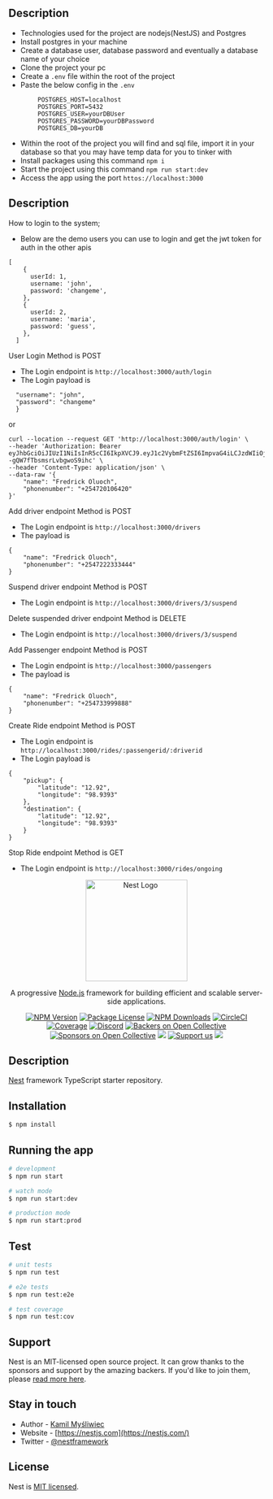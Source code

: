 ## Description
* Technologies used for the project are nodejs(NestJS) and Postgres
* Install postgres in your machine
* Create a database user, database password and eventually a database name of your choice 
* Clone the project your pc
* Create a `.env` file within the root of the project
* Paste the below config in the `.env`

<p></p>

```
        POSTGRES_HOST=localhost
        POSTGRES_PORT=5432
        POSTGRES_USER=yourDBUser
        POSTGRES_PASSWORD=yourDBPassword
        POSTGRES_DB=yourDB
```

* Within the root of the project you will find and sql file, import it in your database so that you may have temp data for you to tinker with
* Install packages using this command `npm i`
* Start the project using this command `npm run start:dev`
* Access the app using the port `httos://localhost:3000`

## Description
How to login to the system;
* Below are the demo users you can use to login and get the jwt token for auth in the other apis

```agsl
[
    {
      userId: 1,
      username: 'john',
      password: 'changeme',
    },
    {
      userId: 2,
      username: 'maria',
      password: 'guess',
    },
  ]
```
User Login  Method is POST
* The Login endpoint is `http://localhost:3000/auth/login`
* The Login payload is
```{
  "username": "john",
  "password": "changeme"
  }
```

or

```agsl
curl --location --request GET 'http://localhost:3000/auth/login' \
--header 'Authorization: Bearer eyJhbGciOiJIUzI1NiIsInR5cCI6IkpXVCJ9.eyJ1c2VybmFtZSI6ImpvaG4iLCJzdWIiOjEsImlhdCI6MTY3NDAyMjQyMCwiZXhwIjoxNjc0MDIzMDIwfQ.YFXEKvrngxIk4GSPOU_--gQW7fTbsmsrLvbgwoS9ihc' \
--header 'Content-Type: application/json' \
--data-raw '{
    "name": "Fredrick Oluoch",
    "phonenumber": "+254720106420"
}'
```
Add driver endpoint Method is POST
* The Login endpoint is `http://localhost:3000/drivers`
* The payload is
```
{
    "name": "Fredrick Oluoch",
    "phonenumber": "+2547222333444"
}
```

Suspend driver endpoint Method is POST
* The Login endpoint is `http://localhost:3000/drivers/3/suspend`

Delete suspended driver endpoint Method is DELETE
* The Login endpoint is `http://localhost:3000/drivers/3/suspend`


Add Passenger endpoint Method is POST
* The Login endpoint is `http://localhost:3000/passengers`
* The payload is
```
{
    "name": "Fredrick Oluoch",
    "phonenumber": "+254733999888"
}
```

Create Ride endpoint Method is POST
* The Login endpoint is `http://localhost:3000/rides/:passengerid/:driverid`
* The Login payload is
```
{
    "pickup": {
        "latitude": "12.92",
        "longitude": "98.9393"
    },
    "destination": {
        "latitude": "12.92",
        "longitude": "98.9393"
    }
}
```

Stop Ride endpoint Method is GET
* The Login endpoint is `http://localhost:3000/rides/ongoing`



<p align="center">
  <a href="http://nestjs.com/" target="blank"><img src="https://nestjs.com/img/logo-small.svg" width="200" alt="Nest Logo" /></a>
</p>

[circleci-image]: https://img.shields.io/circleci/build/github/nestjs/nest/master?token=abc123def456
[circleci-url]: https://circleci.com/gh/nestjs/nest

  <p align="center">A progressive <a href="http://nodejs.org" target="_blank">Node.js</a> framework for building efficient and scalable server-side applications.</p>
    <p align="center">
<a href="https://www.npmjs.com/~nestjscore" target="_blank"><img src="https://img.shields.io/npm/v/@nestjs/core.svg" alt="NPM Version" /></a>
<a href="https://www.npmjs.com/~nestjscore" target="_blank"><img src="https://img.shields.io/npm/l/@nestjs/core.svg" alt="Package License" /></a>
<a href="https://www.npmjs.com/~nestjscore" target="_blank"><img src="https://img.shields.io/npm/dm/@nestjs/common.svg" alt="NPM Downloads" /></a>
<a href="https://circleci.com/gh/nestjs/nest" target="_blank"><img src="https://img.shields.io/circleci/build/github/nestjs/nest/master" alt="CircleCI" /></a>
<a href="https://coveralls.io/github/nestjs/nest?branch=master" target="_blank"><img src="https://coveralls.io/repos/github/nestjs/nest/badge.svg?branch=master#9" alt="Coverage" /></a>
<a href="https://discord.gg/G7Qnnhy" target="_blank"><img src="https://img.shields.io/badge/discord-online-brightgreen.svg" alt="Discord"/></a>
<a href="https://opencollective.com/nest#backer" target="_blank"><img src="https://opencollective.com/nest/backers/badge.svg" alt="Backers on Open Collective" /></a>
<a href="https://opencollective.com/nest#sponsor" target="_blank"><img src="https://opencollective.com/nest/sponsors/badge.svg" alt="Sponsors on Open Collective" /></a>
  <a href="https://paypal.me/kamilmysliwiec" target="_blank"><img src="https://img.shields.io/badge/Donate-PayPal-ff3f59.svg"/></a>
    <a href="https://opencollective.com/nest#sponsor"  target="_blank"><img src="https://img.shields.io/badge/Support%20us-Open%20Collective-41B883.svg" alt="Support us"></a>
  <a href="https://twitter.com/nestframework" target="_blank"><img src="https://img.shields.io/twitter/follow/nestframework.svg?style=social&label=Follow"></a>
</p>
  <!--[![Backers on Open Collective](https://opencollective.com/nest/backers/badge.svg)](https://opencollective.com/nest#backer)
  [![Sponsors on Open Collective](https://opencollective.com/nest/sponsors/badge.svg)](https://opencollective.com/nest#sponsor)-->

## Description

[Nest](https://github.com/nestjs/nest) framework TypeScript starter repository.

## Installation

```bash
$ npm install
```

## Running the app

```bash
# development
$ npm run start

# watch mode
$ npm run start:dev

# production mode
$ npm run start:prod
```

## Test

```bash
# unit tests
$ npm run test

# e2e tests
$ npm run test:e2e

# test coverage
$ npm run test:cov
```

## Support

Nest is an MIT-licensed open source project. It can grow thanks to the sponsors and support by the amazing backers. If you'd like to join them, please [read more here](https://docs.nestjs.com/support).

## Stay in touch

- Author - [Kamil Myśliwiec](https://kamilmysliwiec.com)
- Website - [https://nestjs.com](https://nestjs.com/)
- Twitter - [@nestframework](https://twitter.com/nestframework)

## License

Nest is [MIT licensed](LICENSE).
